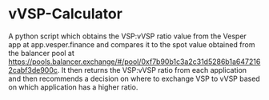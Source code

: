 # vVSP-Calculator

A python script which obtains the VSP:vVSP ratio value from the Vesper app at app.vesper.finance and compares it to the spot value obtained from the balancer pool at https://pools.balancer.exchange/#/pool/0xf7b90b1c3a2c31d5286b1a6472162cabf3de900c. It then returns the VSP:vVSP ratio from each application and then recommends a decision on where to exchange VSP to vVSP based on which application has a higher ratio.
